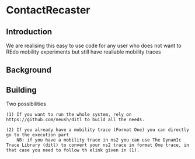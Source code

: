 ContactRecaster
===============

Introduction
------------

We are realising this easy to use code for any user who does not want to REdo mobility experiments but still have realiable mobility traces 

Background
------------



Building
------------

Two possibilities


    (1) If you want to run the whole system, rely on https://github.com/neush/ditl to build all the needs.
    
    (2) If you already have a mobility trace (Format One) you can directly go to the execution part
        NB: if you have a mobility trace in ns2 you can use The DynamIc Trace Library (ditl) to convert your ns2 trace in format One trace, in that case you need to follow th elink given in (1).
